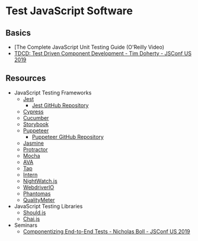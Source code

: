 # Test JavaScript Software

## Basics

* [The Complete JavaScript Unit Testing Guide (O'Reilly Video)
* [TDCD: Test Driven Component Development - Tim Doherty - JSConf US 2019](https://youtu.be/SDoq37lXHEw?list=PL37ZVnwpeshEGvbeADo0HKaaTCsC7fk1x)

## Resources

* JavaScript Testing Frameworks
  * [Jest](https://jestjs.io/)
    * [Jest GitHub Repository](https://github.com/facebook/jest)
  * [Cypress](https://www.cypress.io/)
  * [Cucumber](https://cucumber.io/)
  * [Storybook](https://storybook.js.org/)
  * [Puppeteer](https://pptr.dev/)
    * [Puppeteer GitHub Repository](https://github.com/puppeteer/puppeteer)
  * [Jasmine](https://jasmine.github.io/)
  * [Protractor](https://www.protractortest.org/#/)
  * [Mocha](https://mochajs.org/)
  * [AVA](https://github.com/avajs)
  * [Tap](https://github.com/substack/tape)
  * [Intern](https://theintern.io/)
  * [NightWatch.js](https://nightwatchjs.org/)
  * [WebdriverIO](https://webdriver.io/)
  * [Phantomas](https://github.com/macbre/phantomas)
  * [QualityMeter](https://github.com/QualityWorksCG/qualitymeter#readme)
* JavaScript Testing Libraries
  * [Should.js](https://shouldjs.github.io/)
  * [Chai.js](https://www.chaijs.com/)
* Seminars
  * [Componentizing End-to-End Tests - Nicholas Boll - JSConf US 2019](https://youtu.be/Pv2YHXQOEJY?list=PL37ZVnwpeshEGvbeADo0HKaaTCsC7fk1x)
